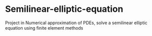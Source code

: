 # Semilinear-elliptic-equation
Project in Numerical approximation of PDEs, solve a semilinear elliptic equation using finite element methods

